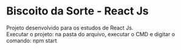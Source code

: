 # Biscoito da Sorte - React Js

Projeto desenvolvido para os estudos de React Js.<br>
Executar o projeto: na pasta do arquivo, executar o CMD e digitar o comando: npm start
